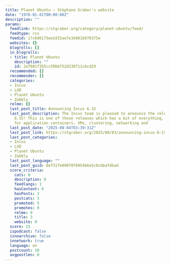 ```yaml
---
title: Planet Ubuntu – Stéphane Graber's website
date: "1970-01-01T00:00:00Z"
description: ""
params:
  feedlink: https://stgraber.org/category/planet-ubuntu/feed/
  feedtype: rss
  feedid: 17c8d6175ee2d15ae7e3d401b076375e
  websites: {}
  blogrolls: []
  in_blogrolls:
  - title: Planet Ubuntu
    description: ""
    id: 2e7081f355cc59bbf52d230711c6cd29
  recommended: []
  recommender: []
  categories:
  - Incus
  - LXD
  - Planet Ubuntu
  - Zabbly
  relme: {}
  last_post_title: Announcing Incus 6.15
  last_post_description: The Incus team is pleased to announce the release of Incus
    6.15! This is one of those releases which has a bit of everything, improvements
    for application containers, VMs, clustering, networking and
  last_post_date: "2025-08-04T03:39:31Z"
  last_post_link: https://stgraber.org/2025/08/03/announcing-incus-6-15/
  last_post_categories:
  - Incus
  - LXD
  - Planet Ubuntu
  - Zabbly
  last_post_language: ""
  last_post_guid: 6ef317e09078f6954b6e5c6cbbafdbad
  score_criteria:
    cats: 0
    description: 0
    feedlangs: 1
    hasContent: 0
    hasPosts: 3
    postcats: 3
    promoted: 5
    promotes: 0
    relme: 0
    title: 3
    website: 0
  score: 15
  ispodcast: false
  isnoarchive: false
  innetwork: true
  language: en
  postcount: 10
  avgpostlen: 0
---
```

